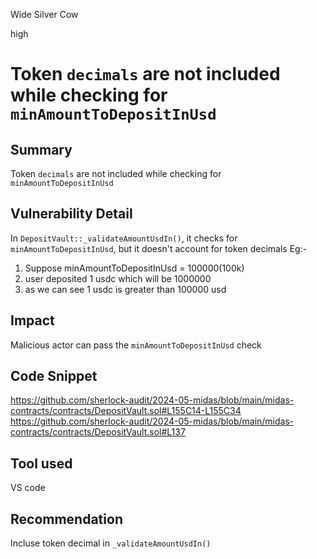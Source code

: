 Wide Silver Cow

high

# Token `decimals` are not included while checking for `minAmountToDepositInUsd`

## Summary
Token `decimals` are not included while checking for `minAmountToDepositInUsd`

## Vulnerability Detail
In `DepositVault::_validateAmountUsdIn()`, it checks for `minAmountToDepositInUsd`, but it doesn't account for token decimals
Eg:- 
1. Suppose minAmountToDepositInUsd = 100000(100k)
2. user deposited 1 usdc which will be 1000000
3. as we can see 1 usdc is greater than 100000 usd

## Impact
Malicious actor can pass the `minAmountToDepositInUsd` check 

## Code Snippet
https://github.com/sherlock-audit/2024-05-midas/blob/main/midas-contracts/contracts/DepositVault.sol#L155C14-L155C34
https://github.com/sherlock-audit/2024-05-midas/blob/main/midas-contracts/contracts/DepositVault.sol#L137

## Tool used
VS code

## Recommendation
Incluse token decimal in `_validateAmountUsdIn()`
